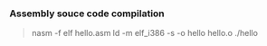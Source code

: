 ### Assembly souce code compilation

> nasm -f elf hello.asm
> ld -m elf_i386 -s -o hello hello.o
> ./hello
